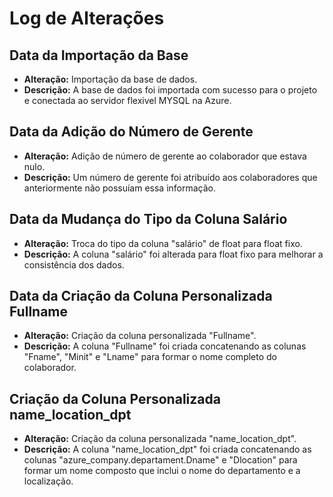 # Log de Alterações

## Data da Importação da Base

- **Alteração:** Importação da base de dados.
- **Descrição:** A base de dados foi importada com sucesso para o projeto e conectada ao servidor flexivel MYSQL na Azure.

## Data da Adição do Número de Gerente

- **Alteração:** Adição de número de gerente ao colaborador que estava nulo.
- **Descrição:** Um número de gerente foi atribuído aos colaboradores que anteriormente não possuíam essa informação.

## Data da Mudança do Tipo da Coluna Salário

- **Alteração:** Troca do tipo da coluna "salário" de float para float fixo.
- **Descrição:** A coluna "salário" foi alterada para float fixo para melhorar a consistência dos dados.

## Data da Criação da Coluna Personalizada Fullname

- **Alteração:** Criação da coluna personalizada "Fullname".
- **Descrição:** A coluna "Fullname" foi criada concatenando as colunas "Fname", "Minit" e "Lname" para formar o nome completo do colaborador.

## Criação da Coluna Personalizada name_location_dpt

- **Alteração:** Criação da coluna personalizada "name_location_dpt".
- **Descrição:** A coluna "name_location_dpt" foi criada concatenando as colunas "azure_company.departament.Dname" e "Dlocation" para formar um nome composto que inclui o nome do departamento e a localização.

